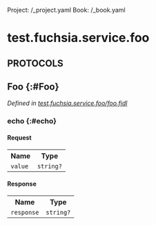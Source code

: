 Project: /_project.yaml
Book: /_book.yaml

# test.fuchsia.service.foo


## **PROTOCOLS**

## Foo {:#Foo}
*Defined in [test.fuchsia.service.foo/foo.fidl](https://fuchsia.googlesource.com/fuchsia/+/master/topaz/public/dart/fuchsia_services/test_support/fidl/foo.fidl#8)*


### echo {:#echo}


#### Request
<table>
    <tr><th>Name</th><th>Type</th></tr>
    <tr>
            <td><code>value</code></td>
            <td>
                <code>string?</code>
            </td>
        </tr></table>


#### Response
<table>
    <tr><th>Name</th><th>Type</th></tr>
    <tr>
            <td><code>response</code></td>
            <td>
                <code>string?</code>
            </td>
        </tr></table>















